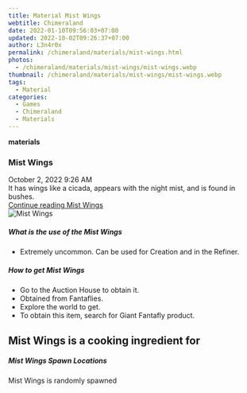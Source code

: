 ```yaml
---
title: Material Mist Wings
webtitle: Chimeraland
date: 2022-01-10T09:56:03+07:00
updated: 2022-10-02T09:26:37+07:00
author: L3n4r0x
permalink: /chimeraland/materials/mist-wings.html
photos:
  - /chimeraland/materials/mist-wings/mist-wings.webp
thumbnail: /chimeraland/materials/mist-wings/mist-wings.webp
tags:
  - Material
categories:
  - Games
  - Chimeraland
  - Materials
---
```


<section id="bootstrap-wrapper">
  <link
    rel="stylesheet"
    href="https://cdn.statically.io/gh/dimaslanjaka/Web-Manajemen/40ac3225/css/bootstrap-4.5-wrapper.css"
  />
  <div
    class="row g-0 border rounded overflow-hidden flex-md-row mb-4 shadow-sm position-relative"
  >
    <div class="col p-4 d-flex flex-column position-static">
      <strong class="d-inline-block mb-2 text-success">materials</strong>
      <h3 class="mb-0">Mist Wings</h3>
      <div class="mb-1 text-muted">October 2, 2022 9:26 AM</div>
      <div class="mb-2 border p-1">
        It has wings like a cicada, appears with the night mist, and is found in
        bushes.
      </div>
      <a href="#" class="stretched-link d-none">Continue reading Mist Wings</a>
    </div>
    <div class="col-auto d-none d-lg-block">
      <img
        src="/chimeraland/materials/mist-wings/mist-wings.webp"
        alt="Mist Wings"
      />
    </div>
  </div>
  <div class="row">
    <div class="col-lg-6 col-12 mb-2">
      <div class="card">
        <div class="card-body">
          <h5 class="card-title">What is the use of the Mist Wings</h5>
          <div class="card-text">
            <ul>
              <li>
                Extremely uncommon. Can be used for Creation and in the Refiner.
              </li>
            </ul>
          </div>
        </div>
      </div>
    </div>
    <div class="col-lg-6 col-12 mb-2">
      <div class="card">
        <div class="card-body">
          <h5 class="card-title">How to get Mist Wings</h5>
          <div class="card-text">
            <ul>
              <li>Go to the Auction House to obtain it.</li>
              <li>Obtained from Fantaflies.</li>
              <li>Explore the world to get.</li>
              <li>To obtain this item, search for Giant Fantafly product.</li>
            </ul>
          </div>
        </div>
      </div>
    </div>
    <div class="col-lg-6 col-12 mb-2">
      <h2 id="cookable">Mist Wings is a cooking ingredient for</h2>
    </div>
    <div class="col-12 mb-2">
      <h5>Mist Wings Spawn Locations</h5>
      <p>Mist Wings is randomly spawned</p>
    </div>
  </div>
</section>